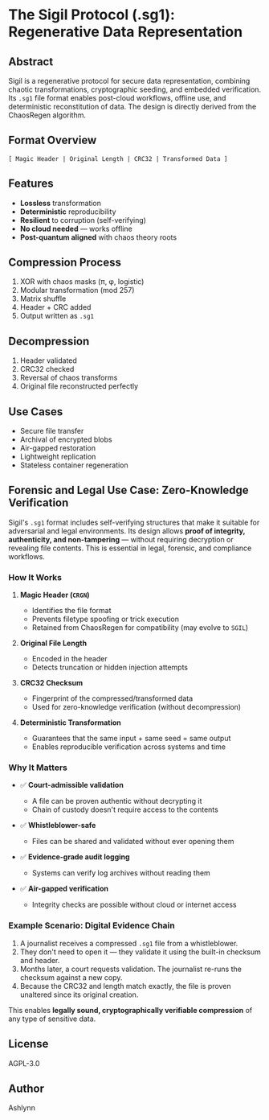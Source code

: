 # The Sigil Protocol (.sg1): Regenerative Data Representation

## Abstract

Sigil is a regenerative protocol for secure data representation, combining chaotic transformations, cryptographic seeding, and embedded verification. Its `.sg1` file format enables post-cloud workflows, offline use, and deterministic reconstitution of data. The design is directly derived from the ChaosRegen algorithm.

## Format Overview

```
[ Magic Header | Original Length | CRC32 | Transformed Data ]
```

## Features

- **Lossless** transformation  
- **Deterministic** reproducibility  
- **Resilient** to corruption (self-verifying)  
- **No cloud needed** — works offline  
- **Post-quantum aligned** with chaos theory roots  

## Compression Process

1. XOR with chaos masks (π, φ, logistic)  
2. Modular transformation (mod 257)  
3. Matrix shuffle  
4. Header + CRC added  
5. Output written as `.sg1`  

## Decompression

1. Header validated  
2. CRC32 checked  
3. Reversal of chaos transforms  
4. Original file reconstructed perfectly  

## Use Cases

- Secure file transfer  
- Archival of encrypted blobs  
- Air-gapped restoration  
- Lightweight replication  
- Stateless container regeneration  

## Forensic and Legal Use Case: Zero-Knowledge Verification

Sigil's `.sg1` format includes self-verifying structures that make it suitable for adversarial and legal environments. Its design allows **proof of integrity, authenticity, and non-tampering** — without requiring decryption or revealing file contents. This is essential in legal, forensic, and compliance workflows.

### How It Works

1. **Magic Header (`CRGN`)**
   - Identifies the file format
   - Prevents filetype spoofing or trick execution
   - Retained from ChaosRegen for compatibility (may evolve to `SGIL`)

2. **Original File Length**  
   - Encoded in the header  
   - Detects truncation or hidden injection attempts  

3. **CRC32 Checksum**  
   - Fingerprint of the compressed/transformed data  
   - Used for zero-knowledge verification (without decompression)  

4. **Deterministic Transformation**  
   - Guarantees that the same input + same seed = same output  
   - Enables reproducible verification across systems and time  

### Why It Matters

- ✅ **Court-admissible validation**  
  - A file can be proven authentic without decrypting it  
  - Chain of custody doesn't require access to the contents  

- ✅ **Whistleblower-safe**  
  - Files can be shared and validated without ever opening them  

- ✅ **Evidence-grade audit logging**  
  - Systems can verify log archives without reading them  

- ✅ **Air-gapped verification**  
  - Integrity checks are possible without cloud or internet access  

### Example Scenario: Digital Evidence Chain

1. A journalist receives a compressed `.sg1` file from a whistleblower.  
2. They don't need to open it — they validate it using the built-in checksum and header.  
3. Months later, a court requests validation. The journalist re-runs the checksum against a new copy.  
4. Because the CRC32 and length match exactly, the file is proven unaltered since its original creation.  

This enables **legally sound, cryptographically verifiable compression** of any type of sensitive data.

## License

AGPL-3.0

## Author

Ashlynn  

